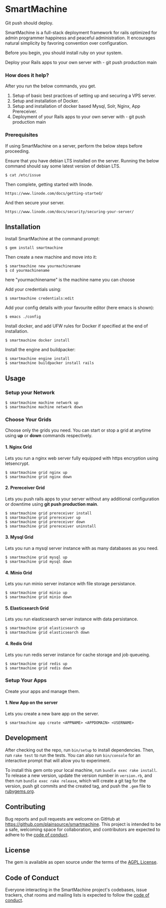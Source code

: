 # SmartMachine

Git push should deploy.

SmartMachine is a full-stack deployment framework for rails optimized for admin programmer happiness and peaceful administration. It encourages natural simplicity by favoring convention over configuration.

Before you begin, you should install ruby on your system.

Deploy your Rails apps to your own server with - git push production main

### How does it help?

After you run the below commands, you get.
1. Setup of basic best practices of setting up and securing a VPS server.
2. Setup and installation of Docker.
3. Setup and installation of docker based Mysql, Solr, Nginx, App Prereceiver.
4. Deployment of your Rails apps to your own server with - git push production main

### Prerequisites

If using SmartMachine on a server, perform the below steps before proceeding.

Ensure that you have debian LTS installed on the server.
Running the below command should say some latest version of debian LTS.

    $ cat /etc/issue

Then complete, getting started with linode.

    https://www.linode.com/docs/getting-started/

And then secure your server.

    https://www.linode.com/docs/security/securing-your-server/

## Installation

Install SmartMachine at the command prompt:

    $ gem install smartmachine

Then create a new machine and move into it:

    $ smartmachine new yourmachinename
    $ cd yourmachinename

here "yourmachinename" is the machine name you can choose

Add your credentials using:

    $ smartmachine credentials:edit

Add your config details with your favourite editor (here emacs is shown):

    $ emacs ./config

Install docker, and add UFW rules for Docker if specified at the end of installation.

    $ smartmachine docker install

Install the engine and buildpacker:

    $ smartmachine engine install
    $ smartmachine buildpacker install rails

## Usage

### Setup your Network

    $ smartmachine machine network up
    $ smartmachine machine network down

### Choose Your Grids

Choose only the grids you need. You can start or stop a grid at anytime using <b>up</b> or <b>down</b> commands respectively.

#### 1. Nginx Grid
Lets you run a nginx web server fully equipped with https encryption using letsencrypt.
    
    $ smartmachine grid nginx up
    $ smartmachine grid nginx down

#### 2. Prereceiver Grid
Lets you push rails apps to your server without any additional configuration or downtime using <b>git push production main</b>.

    $ smartmachine grid prereceiver install
    $ smartmachine grid prereceiver up
    $ smartmachine grid prereceiver down
    $ smartmachine grid prereceiver uninstall

#### 3. Mysql Grid
Lets you run a mysql server instance with as many databases as you need.

    $ smartmachine grid mysql up
    $ smartmachine grid mysql down

#### 4. Minio Grid
Lets you run minio server instance with file storage persistance.

    $ smartmachine grid minio up
    $ smartmachine grid minio down

#### 5. Elasticsearch Grid
Lets you run elasticsearch server instance with data persistance.

    $ smartmachine grid elasticsearch up
    $ smartmachine grid elasticsearch down

#### 4. Redis Grid
Lets you run redis server instance for cache storage and job queueing.

    $ smartmachine grid redis up
    $ smartmachine grid redis down

### Setup Your Apps

Create your apps and manage them.

#### 1. New App on the server
Lets you create a new bare app on the server.

    $ smartmachine app create <APPNAME> <APPDOMAIN> <USERNAME>

## Development

After checking out the repo, run `bin/setup` to install dependencies. Then, run `rake test` to run the tests. You can also run `bin/console` for an interactive prompt that will allow you to experiment.

To install this gem onto your local machine, run `bundle exec rake install`. To release a new version, update the version number in `version.rb`, and then run `bundle exec rake release`, which will create a git tag for the version, push git commits and the created tag, and push the `.gem` file to [rubygems.org](https://rubygems.org).

## Contributing

Bug reports and pull requests are welcome on GitHub at https://github.com/plainsource/smartmachine. This project is intended to be a safe, welcoming space for collaboration, and contributors are expected to adhere to the [code of conduct](https://github.com/plainsource/smartmachine/blob/main/CODE_OF_CONDUCT.md).

## License

The gem is available as open source under the terms of the [AGPL License](https://www.gnu.org/licenses/agpl-3.0.html).

## Code of Conduct

Everyone interacting in the SmartMachine project's codebases, issue trackers, chat rooms and mailing lists is expected to follow the [code of conduct](https://github.com/plainsource/smartmachine/blob/main/CODE_OF_CONDUCT.md).
